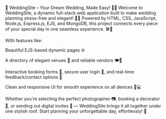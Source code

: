 💒 WeddingSite – Your Dream Wedding, Made Easy! 💍✨
Welcome to WeddingSite, a dynamic full-stack web application built to make wedding planning stress-free and elegant! 💑🎉 Powered by HTML, CSS, JavaScript, Node.js, Express.js, EJS, and MongoDB, this project connects every piece of your special day in one seamless experience. 🛠️🧠

With features like:

Beautiful EJS-based dynamic pages 🌐

A directory of elegant venues 🏰 and reliable vendors 🍽️📸

Interactive booking forms 📝, secure user login 🔐, and real-time feedback/contact options 💬

Clean and responsive UI for smooth experience on all devices 📱💻

Whether you're selecting the perfect photographer 📷, booking a decorator 🎀, or sending out digital invites 💌 — WeddingSite brings it all together under one stylish roof. Start planning your unforgettable day, effortlessly! 💖
